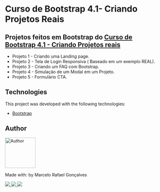 # Curso de Bootstrap 4.1- Criando Projetos Reais

## Projetos feitos em Bootstrap do [Curso de Bootstrap 4.1 - Criando Projetos reais](https://www.udemy.com/course/curso-de-bootstrap-41-criando-projetos-reais)

- Projeto 1 - Criando uma Landing page.
- Projeto 2 - Tela de Login Responsiva ( Baseado em um exemplo REAL).
- Projeto 3 - Criando um FAQ com Bootstrap.
- Projeto 4 - Simulação de um Modal em um Projeto.
- Projeto 5 - Formulário CTA.


## Technologies

This project was developed with the following technologies:

- [Bootstrap](https://getbootstrap.com/m/)

## Author

<img  border-radius="50px" src="https://avatars0.githubusercontent.com/u/29902777?s=460&u=61d43667f33a45eb000a2af216e4abeb2d4a6717&v=4" width="100px" alt="Author"/>

Made with: by Marcelo Rafael Gonçalves

<p>
  <a
    href="https://web.whatsapp.com/send?phone=+5511950330322" 
    alt="WhatsApp"
    target="blank"
  >
    <img src="https://img.shields.io/badge/-WhatsApp-4CA143?style=flat&logo=WhatsApp&logoColor=white" />
  </a>
  <a
    href="mailto:marcelo.rafael.goncalves@gmail.com" 
    alt="Gmail"
    target="blank"
  >
    <img src="https://img.shields.io/badge/-Gmail-red?style=flat&logo=Gmaill&logoColor=white" />
    
  </a>
  <a
    href="https://www.linkedin.com/in/marcelo-rafael-gonçalves/" 
    alt="LinkedIn"
    target="blank"
  >
    <img src="https://img.shields.io/badge/-LinkedIn-blue?style=flat&logo=Linkedin&logoColor=white" />
  </a>
</p>





